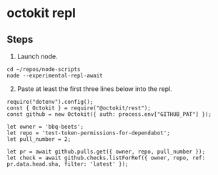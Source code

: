 # octokit repl

## Steps

1. Launch node.
```
cd ~/repos/node-scripts
node --experimental-repl-await
```

2. Paste at least the first three lines below into the repl.
```
require("dotenv").config();
const { Octokit } = require("@octokit/rest");
const github = new Octokit({ auth: process.env["GITHUB_PAT"] });

let owner = 'bbq-beets';
let repo = 'test-token-permissions-for-dependabot';
let pull_number = 2;

let pr = await github.pulls.get({ owner, repo, pull_number });
let check = await github.checks.listForRef({ owner, repo, ref: pr.data.head.sha, filter: 'latest' });
```
